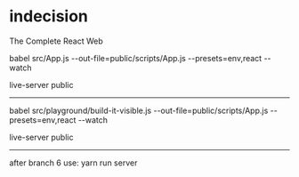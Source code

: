 # indecision
The Complete React Web

babel src/App.js --out-file=public/scripts/App.js --presets=env,react --watch

live-server public

------------------------------------------------------------------------------------------------------

babel src/playground/build-it-visible.js --out-file=public/scripts/App.js --presets=env,react --watch

live-server public

------------------------------------------------------------------------------------------------------

after branch 6 use: yarn run server 


